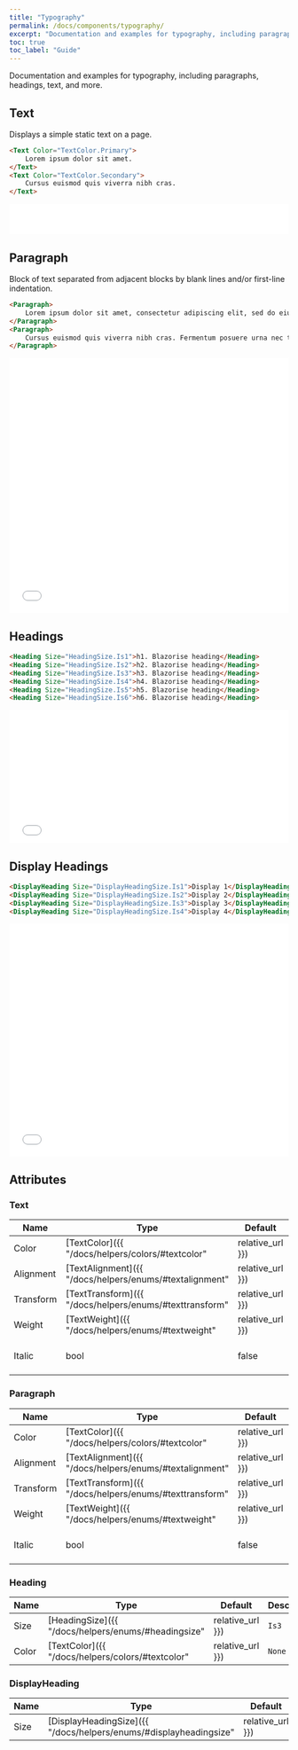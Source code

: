```yaml
---
title: "Typography"
permalink: /docs/components/typography/
excerpt: "Documentation and examples for typography, including paragraphs, headings, text, and more."
toc: true
toc_label: "Guide"
---
```


Documentation and examples for typography, including paragraphs, headings, text, and more.

## Text

Displays a simple static text on a page.

```html
<Text Color="TextColor.Primary">
    Lorem ipsum dolor sit amet.
</Text>
<Text Color="TextColor.Secondary">
    Cursus euismod quis viverra nibh cras.
</Text>
```

<iframe src="/examples/typography/text/" frameborder="0" scrolling="no" style="width:100%;height:55px;"></iframe>

## Paragraph

Block of text separated from adjacent blocks by blank lines and/or first-line indentation.

```html
<Paragraph>
    Lorem ipsum dolor sit amet, consectetur adipiscing elit, sed do eiusmod tempor incididunt ut labore et dolore magna aliqua. Cras fermentum odio eu feugiat pretium nibh ipsum consequat. Pulvinar etiam non quam lacus suspendisse faucibus interdum posuere. Nunc sed velit dignissim sodales ut. Mi bibendum neque egestas congue quisque egestas diam in arcu. Quis vel eros donec ac odio tempor. Fermentum posuere urna nec tincidunt praesent. Eget velit aliquet sagittis id consectetur. Molestie at elementum eu facilisis sed odio morbi quis commodo. Ut consequat semper viverra nam libero justo laoreet sit.
</Paragraph>
<Paragraph>
    Cursus euismod quis viverra nibh cras. Fermentum posuere urna nec tincidunt praesent semper feugiat nibh. Varius quam quisque id diam vel quam. Eget sit amet tellus cras adipiscing enim eu turpis. In est ante in nibh mauris cursus mattis. Interdum velit laoreet id donec ultrices tincidunt. Sollicitudin aliquam ultrices sagittis orci a. Turpis egestas sed tempus urna et pharetra pharetra. Felis bibendum ut tristique et egestas quis ipsum suspendisse. Ipsum dolor sit amet consectetur adipiscing elit ut. Enim eu turpis egestas pretium aenean pharetra. Diam sit amet nisl suscipit adipiscing bibendum est. Turpis massa sed elementum tempus egestas. Accumsan in nisl nisi scelerisque eu ultrices vitae. Purus ut faucibus pulvinar elementum integer. Id interdum velit laoreet id donec ultrices tincidunt arcu. Aliquam vestibulum morbi blandit cursus risus at ultrices.
</Paragraph>
```

<iframe src="/examples/typography/paragraph/" frameborder="0" scrolling="no" style="width:100%;height:460px;"></iframe>

## Headings

```html
<Heading Size="HeadingSize.Is1">h1. Blazorise heading</Heading>
<Heading Size="HeadingSize.Is2">h2. Blazorise heading</Heading>
<Heading Size="HeadingSize.Is3">h3. Blazorise heading</Heading>
<Heading Size="HeadingSize.Is4">h4. Blazorise heading</Heading>
<Heading Size="HeadingSize.Is5">h5. Blazorise heading</Heading>
<Heading Size="HeadingSize.Is6">h6. Blazorise heading</Heading>
```

<iframe src="/examples/typography/heading/" frameborder="0" scrolling="no" style="width:100%;height:240px;"></iframe>

## Display Headings

```html
<DisplayHeading Size="DisplayHeadingSize.Is1">Display 1</DisplayHeading>
<DisplayHeading Size="DisplayHeadingSize.Is2">Display 2</DisplayHeading>
<DisplayHeading Size="DisplayHeadingSize.Is3">Display 3</DisplayHeading>
<DisplayHeading Size="DisplayHeadingSize.Is4">Display 4</DisplayHeading>
```

<iframe src="/examples/typography/displayheading/" frameborder="0" scrolling="no" style="width:100%;height:420px;"></iframe>

## Attributes

### Text

| Name          | Type                                                                       | Default          | Description                                                                                 |
|---------------|----------------------------------------------------------------------------|------------------|---------------------------------------------------------------------------------------------|
| Color         | [TextColor]({{ "/docs/helpers/colors/#textcolor" | relative_url }})        | `None`           | Sets the text color.                                                                        |
| Alignment     | [TextAlignment]({{ "/docs/helpers/enums/#textalignment" | relative_url }}) | `Left`           | Sets the text alignment.                                                                    |
| Transform     | [TextTransform]({{ "/docs/helpers/enums/#texttransform" | relative_url }}) | `None`           | Sets the text transformation.                                                               |
| Weight        | [TextWeight]({{ "/docs/helpers/enums/#textweight" | relative_url }})       | `None`           | Sets the text weight.                                                                       |
| Italic        | bool                                                                       | false            | Italicize text if set to true.                                                              |

### Paragraph

| Name          | Type                                                                       | Default          | Description                                                                                 |
|---------------|----------------------------------------------------------------------------|------------------|---------------------------------------------------------------------------------------------|
| Color         | [TextColor]({{ "/docs/helpers/colors/#textcolor" | relative_url }})        | `None`           | Sets the text color.                                                                        |
| Alignment     | [TextAlignment]({{ "/docs/helpers/enums/#textalignment" | relative_url }}) | `Left`           | Sets the text alignment.                                                                    |
| Transform     | [TextTransform]({{ "/docs/helpers/enums/#texttransform" | relative_url }}) | `None`           | Sets the text transformation.                                                               |
| Weight        | [TextWeight]({{ "/docs/helpers/enums/#textweight" | relative_url }})       | `None`           | Sets the text weight.                                                                       |
| Italic        | bool                                                                       | false            | Italicize text if set to true.                                                              |

### Heading

| Name          | Type                                                                       | Default          | Description                                                                                 |
|---------------|----------------------------------------------------------------------------|------------------|---------------------------------------------------------------------------------------------|
| Size          | [HeadingSize]({{ "/docs/helpers/enums/#headingsize" | relative_url }})     | `Is3`            | Sets the heading size.                                                                      |
| Color         | [TextColor]({{ "/docs/helpers/colors/#textcolor" | relative_url }})        | `None`           | Sets the heading text color.                                                                |

### DisplayHeading

| Name          | Type                                                                                     | Default          | Description                                                                                 |
|---------------|------------------------------------------------------------------------------------------|------------------|---------------------------------------------------------------------------------------------|
| Size          | [DisplayHeadingSize]({{ "/docs/helpers/enums/#displayheadingsize" | relative_url }})     | `Is2`            | Sets the display heading size.                                                              |